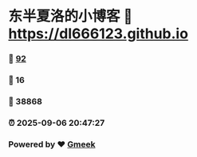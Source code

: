 # 东半夏洛的小博客 :link: https://dl666123.github.io 
### :page_facing_up: [92](https://dl666123.github.io/tag.html) 
### :speech_balloon: 16 
### :hibiscus: 38868 
### :alarm_clock: 2025-09-06 20:47:27 
### Powered by :heart: [Gmeek](https://github.com/Meekdai/Gmeek)
